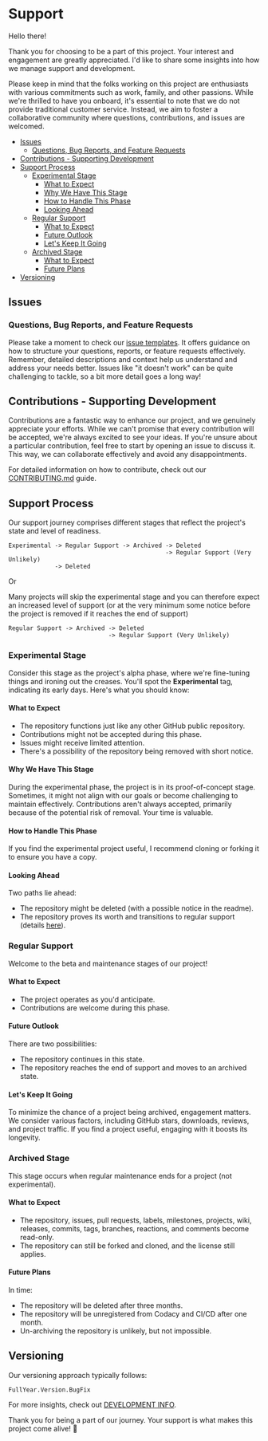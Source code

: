 <!-- omit in toc -->
# Support

Hello there!

Thank you for choosing to be a part of this project. Your interest and engagement are greatly appreciated. I'd like to share some insights into how we manage support and development.

Please keep in mind that the folks working on this project are enthusiasts with various commitments such as work, family, and other passions. While we're thrilled to have you onboard, it's essential to note that we do not provide traditional customer service. Instead, we aim to foster a collaborative community where questions, contributions, and issues are welcomed.

- [Issues](#issues)
	- [Questions, Bug Reports, and Feature Requests](#questions-bug-reports-and-feature-requests)
- [Contributions - Supporting Development](#contributions---supporting-development)
- [Support Process](#support-process)
	- [Experimental Stage](#experimental-stage)
		- [What to Expect](#what-to-expect)
		- [Why We Have This Stage](#why-we-have-this-stage)
		- [How to Handle This Phase](#how-to-handle-this-phase)
		- [Looking Ahead](#looking-ahead)
	- [Regular Support](#regular-support)
		- [What to Expect](#what-to-expect-1)
		- [Future Outlook](#future-outlook)
		- [Let's Keep It Going](#lets-keep-it-going)
	- [Archived Stage](#archived-stage)
		- [What to Expect](#what-to-expect-2)
		- [Future Plans](#future-plans)
- [Versioning](#versioning)

## Issues

### Questions, Bug Reports, and Feature Requests

Please take a moment to check our [issue templates](https://github.com/FredHappyface/.github/blob/master/ISSUE_TEMPLATE/). It offers guidance on how to structure your questions, reports, or feature requests effectively. Remember, detailed descriptions and context help us understand and address your needs better. Issues like "it doesn't work" can be quite challenging to tackle, so a bit more detail goes a long way!

## Contributions - Supporting Development

Contributions are a fantastic way to enhance our project, and we genuinely appreciate your efforts. While we can't promise that every contribution will be accepted, we're always excited to see your ideas. If you're unsure about a particular contribution, feel free to start by opening an issue to discuss it. This way, we can collaborate effectively and avoid any disappointments.

For detailed information on how to contribute, check out our [CONTRIBUTING.md](/CONTRIBUTING.md) guide.

## Support Process

Our support journey comprises different stages that reflect the project's state and level of readiness.

```none
Experimental -> Regular Support -> Archived -> Deleted
                                            -> Regular Support (Very Unlikely)
             -> Deleted
```

Or

Many projects will skip the experimental stage and you can therefore expect an
increased level of support (or at the very minimum some notice before the
project is removed if it reaches the end of support)

```none
Regular Support -> Archived -> Deleted
                            -> Regular Support (Very Unlikely)
```

### Experimental Stage

Consider this stage as the project's alpha phase, where we're fine-tuning things and ironing out the creases. You'll spot the **Experimental** tag, indicating its early days. Here's what you should know:

#### What to Expect

- The repository functions just like any other GitHub public repository.
- Contributions might not be accepted during this phase.
- Issues might receive limited attention.
- There's a possibility of the repository being removed with short notice.

#### Why We Have This Stage

During the experimental phase, the project is in its proof-of-concept stage. Sometimes, it might not align with our goals or become challenging to maintain effectively. Contributions aren't always accepted, primarily because of the potential risk of removal. Your time is valuable.

#### How to Handle This Phase

If you find the experimental project useful, I recommend cloning or forking it to ensure you have a copy.

#### Looking Ahead

Two paths lie ahead:

- The repository might be deleted (with a possible notice in the readme).
- The repository proves its worth and transitions to regular support (details [here](https://github.com/FredHappyface/.github/blob/master/SUPPORT.md)).

### Regular Support

Welcome to the beta and maintenance stages of our project!

#### What to Expect

- The project operates as you'd anticipate.
- Contributions are welcome during this phase.

#### Future Outlook

There are two possibilities:

- The repository continues in this state.
- The repository reaches the end of support and moves to an archived state.

#### Let's Keep It Going

To minimize the chance of a project being archived, engagement matters. We consider various factors, including GitHub stars, downloads, reviews, and project traffic. If you find a project useful, engaging with it boosts its longevity.

### Archived Stage

This stage occurs when regular maintenance ends for a project (not experimental).

#### What to Expect

- The repository, issues, pull requests, labels, milestones, projects, wiki, releases, commits, tags, branches, reactions, and comments become read-only.
- The repository can still be forked and cloned, and the license still applies.

#### Future Plans

In time:

- The repository will be deleted after three months.
- The repository will be unregistered from Codacy and CI/CD after one month.
- Un-archiving the repository is unlikely, but not impossible.

## Versioning

Our versioning approach typically follows:

```none
FullYear.Version.BugFix
```

For more insights, check out [DEVELOPMENT INFO](https://github.com/FredHappyface/.github/blob/master/DEVELOPMENT_INFO.md).

Thank you for being a part of our journey. Your support is what makes this project come alive! 🌟
